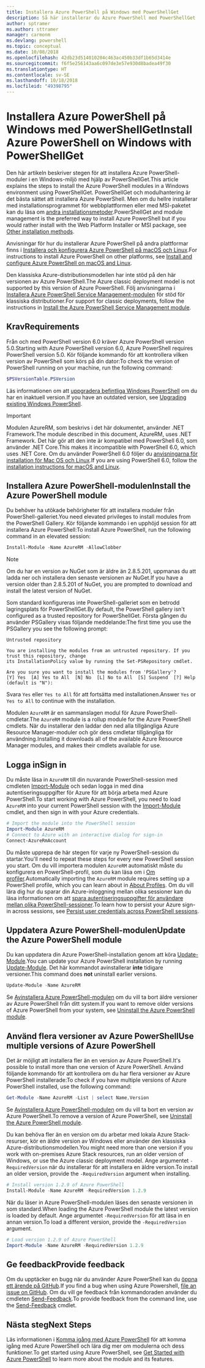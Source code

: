 ```yaml
---
title: Installera Azure PowerShell på Windows med PowerShellGet
description: Så här installerar du Azure PowerShell med PowerShellGet
author: sptramer
ms.author: sttramer
manager: carmonm
ms.devlang: powershell
ms.topic: conceptual
ms.date: 10/08/2018
ms.openlocfilehash: 42db23d514010204c463ac450b33df1b65d3414e
ms.sourcegitcommit: f6f5e256143aa6c097de3e57e930d8badea49f30
ms.translationtype: HT
ms.contentlocale: sv-SE
ms.lasthandoff: 10/18/2018
ms.locfileid: "49398795"
---
```

# <a name="install-azure-powershell-on-windows-with-powershellget"></a><span data-ttu-id="02087-103">Installera Azure PowerShell på Windows med PowerShellGet</span><span class="sxs-lookup"><span data-stu-id="02087-103">Install Azure PowerShell on Windows with PowerShellGet</span></span>

<span data-ttu-id="02087-104">Den här artikeln beskriver stegen för att installera Azure PowerShell-moduler i en Windows-miljö med hjälp av PowerShellGet.</span><span class="sxs-lookup"><span data-stu-id="02087-104">This article explains the steps to install the Azure PowerShell modules in a Windows environment using PowerShellGet.</span></span> <span data-ttu-id="02087-105">PowerShellGet och modulhantering är det bästa sättet att installera Azure PowerShell. Men om du hellre installerar med installationsprogrammet för webbplattformen eller med MSI-paketet kan du läsa om [andra installationsmetoder](other-install.md).</span><span class="sxs-lookup"><span data-stu-id="02087-105">PowerShellGet and module management is the preferred way to install Azure PowerShell but if you would rather install with the Web Platform Installer or MSI package, see [Other installation methods](other-install.md).</span></span>

<span data-ttu-id="02087-106">Anvisningar för hur du installerar Azure PowerShell på andra plattformar finns i [Installera och konfigurera Azure PowerShell på macOS och Linux](install-azurermps-maclinux.md).</span><span class="sxs-lookup"><span data-stu-id="02087-106">For instructions to install Azure PowerShell on other platforms, see [Install and configure Azure PowerShell on macOS and Linux](install-azurermps-maclinux.md).</span></span>

<span data-ttu-id="02087-107">Den klassiska Azure-distributionsmodellen har inte stöd på den här versionen av Azure PowerShell.</span><span class="sxs-lookup"><span data-stu-id="02087-107">The Azure classic deployment model is not supported by this version of Azure PowerShell.</span></span> <span data-ttu-id="02087-108">Följ anvisningarna i [Installera Azure PowerShell Service Management-modulen](/powershell/azure/servicemanagement/install-azure-ps) för stöd för klassiska distributioner.</span><span class="sxs-lookup"><span data-stu-id="02087-108">For support for classic deployments, follow the instructions in [Install the Azure PowerShell Service Management module](/powershell/azure/servicemanagement/install-azure-ps).</span></span>

## <a name="requirements"></a><span data-ttu-id="02087-109">Krav</span><span class="sxs-lookup"><span data-stu-id="02087-109">Requirements</span></span>

<span data-ttu-id="02087-110">Från och med PowerShell version 6.0 kräver Azure PowerShell version 5.0.</span><span class="sxs-lookup"><span data-stu-id="02087-110">Starting with Azure PowerShell version 6.0, Azure PowerShell requires PowerShell version 5.0.</span></span> <span data-ttu-id="02087-111">Kör följande kommando för att kontrollera vilken version av PowerShell som körs på din dator:</span><span class="sxs-lookup"><span data-stu-id="02087-111">To check the version of PowerShell running on your machine, run the following command:</span></span>

```powershell
$PSVersionTable.PSVersion
```

<span data-ttu-id="02087-112">Läs informationen om att [uppgradera befintliga Windows PowerShell](/powershell/scripting/setup/installing-windows-powershell?view=powershell-6#upgrading-existing-windows-powershell) om du har en inaktuell version.</span><span class="sxs-lookup"><span data-stu-id="02087-112">If you have an outdated version, see [Upgrading existing Windows PowerShell](/powershell/scripting/setup/installing-windows-powershell?view=powershell-6#upgrading-existing-windows-powershell).</span></span>

> [!IMPORTANT]
> <span data-ttu-id="02087-113">Modulen AzureRM, som beskrivs i det här dokumentet, använder .NET Framework.</span><span class="sxs-lookup"><span data-stu-id="02087-113">The module described in this document, AzureRM, uses .NET Framework.</span></span> <span data-ttu-id="02087-114">Det här gör att den inte är kompatibel med PowerShell 6.0, som använder .NET Core.</span><span class="sxs-lookup"><span data-stu-id="02087-114">This makes it incompatible with PowerShell 6.0, which uses .NET Core.</span></span> <span data-ttu-id="02087-115">Om du använder PowerShell 6.0 följer du [anvisningarna för installation för Mac OS och Linux](install-azurermps-maclinux.md).</span><span class="sxs-lookup"><span data-stu-id="02087-115">If you are using PowerShell 6.0, follow the [installation instructions for macOS and Linux](install-azurermps-maclinux.md).</span></span>

## <a name="install-the-azure-powershell-module"></a><span data-ttu-id="02087-116">Installera Azure PowerShell-modulen</span><span class="sxs-lookup"><span data-stu-id="02087-116">Install the Azure PowerShell module</span></span>

<span data-ttu-id="02087-117">Du behöver ha utökade behörigheter för att installera moduler från PowerShell-galleriet.</span><span class="sxs-lookup"><span data-stu-id="02087-117">You need elevated privileges to install modules from the PowerShell Gallery.</span></span> <span data-ttu-id="02087-118">Kör följande kommando i en upphöjd session för att installera Azure PowerShell:</span><span class="sxs-lookup"><span data-stu-id="02087-118">To install Azure PowerShell, run the following command in an elevated session:</span></span>

```powershell
Install-Module -Name AzureRM -AllowClobber
```

> [!NOTE]
> <span data-ttu-id="02087-119">Om du har en version av NuGet som är äldre än 2.8.5.201, uppmanas du att ladda ner och installera den senaste versionen av NuGet.</span><span class="sxs-lookup"><span data-stu-id="02087-119">If you have a version older than 2.8.5.201 of NuGet, you are prompted to download and install the latest version of NuGet.</span></span>

<span data-ttu-id="02087-120">Som standard konfigureras inte PowerShell-galleriet som en betrodd lagringsplats för PowerShellGet.</span><span class="sxs-lookup"><span data-stu-id="02087-120">By default, the PowerShell gallery isn't configured as a trusted repository for PowerShellGet.</span></span> <span data-ttu-id="02087-121">Första gången du använder PSGallery visas följande meddelande:</span><span class="sxs-lookup"><span data-stu-id="02087-121">The first time you use the PSGallery you see the following prompt:</span></span>

```output
Untrusted repository

You are installing the modules from an untrusted repository. If you trust this repository, change
its InstallationPolicy value by running the Set-PSRepository cmdlet.

Are you sure you want to install the modules from 'PSGallery'?
[Y] Yes  [A] Yes to All  [N] No  [L] No to All  [S] Suspend  [?] Help (default is "N"):
```

<span data-ttu-id="02087-122">Svara `Yes` eller `Yes to All` för att fortsätta med installationen.</span><span class="sxs-lookup"><span data-stu-id="02087-122">Answer `Yes` or `Yes to All` to continue with the installation.</span></span>

<span data-ttu-id="02087-123">Modulen `AzureRM` är en sammanslagen modul för Azure PowerShell-cmdletar.</span><span class="sxs-lookup"><span data-stu-id="02087-123">The `AzureRM` module is a rollup module for the Azure PowerShell cmdlets.</span></span> <span data-ttu-id="02087-124">När du installerar den laddar den ned alla tillgängliga Azure Resource Manager-moduler och gör dess cmdletar tillgängliga för användning.</span><span class="sxs-lookup"><span data-stu-id="02087-124">Installing it downloads all of the available Azure Resource Manager modules, and makes their cmdlets available for use.</span></span>

## <a name="sign-in"></a><span data-ttu-id="02087-125">Logga in</span><span class="sxs-lookup"><span data-stu-id="02087-125">Sign in</span></span>

<span data-ttu-id="02087-126">Du måste läsa in `AzureRM` till din nuvarande PowerShell-session med cmdleten [Import-Module](/powershell/module/Microsoft.PowerShell.Core/Import-Module) och sedan logga in med dina autentiseringsuppgifter för Azure för att börja arbeta med Azure PowerShell.</span><span class="sxs-lookup"><span data-stu-id="02087-126">To start working with Azure PowerShell, you need to load `AzureRM` into your current PowerShell session with the [Import-Module](/powershell/module/Microsoft.PowerShell.Core/Import-Module) cmdlet, and then sign in with your Azure credentials.</span></span>

```powershell
# Import the module into the PowerShell session
Import-Module AzureRM
# Connect to Azure with an interactive dialog for sign-in
Connect-AzureRmAccount
```

<span data-ttu-id="02087-127">Du måste upprepa de här stegen för varje ny PowerShell-session du startar.</span><span class="sxs-lookup"><span data-stu-id="02087-127">You'll need to repeat these steps for every new PowerShell session you start.</span></span> <span data-ttu-id="02087-128">Om du vill importera modulen `AzureRM` automatiskt måste du konfigurera en PowerShell-profil, som du kan läsa om i [Om profiler](/powershell/module/microsoft.powershell.core/about/about_profiles).</span><span class="sxs-lookup"><span data-stu-id="02087-128">Automatically importing the `AzureRM` module requires setting up a PowerShell profile, which you can learn about in [About Profiles](/powershell/module/microsoft.powershell.core/about/about_profiles).</span></span>
<span data-ttu-id="02087-129">Om du vill lära dig hur du sparar din Azure-inloggning mellan olika sessioner kan du läsa informationen om att [spara autentiseringsuppgifter för användare mellan olika PowerShell-sessioner](context-persistence.md).</span><span class="sxs-lookup"><span data-stu-id="02087-129">To learn how to persist your Azure sign-in across sessions, see [Persist user credentials across PowerShell sessions](context-persistence.md).</span></span>

## <a name="update-the-azure-powershell-module"></a><span data-ttu-id="02087-130">Uppdatera Azure PowerShell-modulen</span><span class="sxs-lookup"><span data-stu-id="02087-130">Update the Azure PowerShell module</span></span>

<span data-ttu-id="02087-131">Du kan uppdatera din Azure PowerShell-installation genom att köra [Update-Module](/powershell/module/powershellget/update-module).</span><span class="sxs-lookup"><span data-stu-id="02087-131">You can update your Azure PowerShell installation by running [Update-Module](/powershell/module/powershellget/update-module).</span></span> <span data-ttu-id="02087-132">Det här kommandot avinstallerar __inte__ tidigare versioner.</span><span class="sxs-lookup"><span data-stu-id="02087-132">This command does __not__ uninstall earlier versions.</span></span>

```powershell
Update-Module -Name AzureRM
```

<span data-ttu-id="02087-133">Se [Avinstallera Azure PowerShell-modulen](uninstall-azurerm-ps.md) om du vill ta bort äldre versioner av Azure PowerShell från ditt system.</span><span class="sxs-lookup"><span data-stu-id="02087-133">If you want to remove older versions of Azure PowerShell from your system, see [Uninstall the Azure PowerShell module](uninstall-azurerm-ps.md).</span></span>

## <a name="use-multiple-versions-of-azure-powershell"></a><span data-ttu-id="02087-134">Använd flera versioner av Azure PowerShell</span><span class="sxs-lookup"><span data-stu-id="02087-134">Use multiple versions of Azure PowerShell</span></span>

<span data-ttu-id="02087-135">Det är möjligt att installera fler än en version av Azure PowerShell.</span><span class="sxs-lookup"><span data-stu-id="02087-135">It's possible to install more than one version of Azure PowerShell.</span></span> <span data-ttu-id="02087-136">Använd följande kommando för att kontrollera om du har flera versioner av Azure PowerShell installerade:</span><span class="sxs-lookup"><span data-stu-id="02087-136">To check if you have multiple versions of Azure PowerShell installed, use the following command:</span></span>

```powershell
Get-Module -Name AzureRM -List | select Name,Version
```

<span data-ttu-id="02087-137">Se [Avinstallera Azure PowerShell-modulen](uninstall-azurerm-ps.md) om du vill ta bort en version av Azure PowerShell.</span><span class="sxs-lookup"><span data-stu-id="02087-137">To remove a version of Azure PowerShell, see [Uninstall the Azure PowerShell module](uninstall-azurerm-ps.md).</span></span>

<span data-ttu-id="02087-138">Du kan behöva fler än en version om du arbetar med lokala Azure Stack-resurser, kör en äldre version av Windows eller använder den klassiska Azure-distributionsmodellen.</span><span class="sxs-lookup"><span data-stu-id="02087-138">You might need more than one version if you work with on-premises Azure Stack resources, run an older version of Windows, or use the Azure classic deployment model.</span></span> <span data-ttu-id="02087-139">Ange argumentet `-RequiredVersion` när du installerar för att installera en äldre version.</span><span class="sxs-lookup"><span data-stu-id="02087-139">To install an older version, provide the `-RequiredVersion` argument when installing.</span></span>

```powershell
# Install version 1.2.9 of Azure PowerShell
Install-Module -Name AzureRM -RequiredVersion 1.2.9
```

<span data-ttu-id="02087-140">När du läser in Azure PowerShell-modulen läses den senaste versionen in som standard.</span><span class="sxs-lookup"><span data-stu-id="02087-140">When loading the Azure PowerShell module the latest version is loaded by default.</span></span> <span data-ttu-id="02087-141">Ange argumentet `-RequiredVersion` för att läsa in en annan version.</span><span class="sxs-lookup"><span data-stu-id="02087-141">To load a different version, provide the `-RequiredVersion` argument.</span></span>

```powershell
# Load version 1.2.9 of Azure PowerShell
Import-Module -Name AzureRM -RequiredVersion 1.2.9
```

## <a name="provide-feedback"></a><span data-ttu-id="02087-142">Ge feedback</span><span class="sxs-lookup"><span data-stu-id="02087-142">Provide feedback</span></span>

<span data-ttu-id="02087-143">Om du upptäcker en bugg när du använder Azure PowerShell kan du [öppna ett ärende på GitHub](https://github.com/Azure/azure-powershell/issues).</span><span class="sxs-lookup"><span data-stu-id="02087-143">If you find a bug when using Azure Powershell, [file an issue on GitHub](https://github.com/Azure/azure-powershell/issues).</span></span>
<span data-ttu-id="02087-144">Om du vill ge feedback från kommandoraden använder du cmdleten [Send-Feedback](/powershell/module/azurerm.profile/send-feedback).</span><span class="sxs-lookup"><span data-stu-id="02087-144">To provide feedback from the command line, use the [Send-Feedback](/powershell/module/azurerm.profile/send-feedback) cmdlet.</span></span>

## <a name="next-steps"></a><span data-ttu-id="02087-145">Nästa steg</span><span class="sxs-lookup"><span data-stu-id="02087-145">Next Steps</span></span>

<span data-ttu-id="02087-146">Läs informationen i [Komma igång med Azure PowerShell](get-started-azureps.md) för att komma igång med Azure PowerShell och lära dig mer om modulerna och dess funktioner.</span><span class="sxs-lookup"><span data-stu-id="02087-146">To get started using Azure PowerShell, see [Get Started with Azure PowerShell](get-started-azureps.md) to learn more about the module and its features.</span></span>